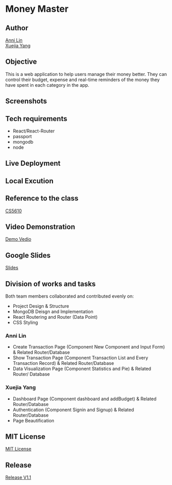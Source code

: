 # Money Master

## Author
[Anni Lin](https://github.com/Annie0207)  
[Xuejia Yang](https://github.com/SixTRaps)

## Objective
This is a web application to help users manage their money better. They can control their budget, expense and real-time reminders of the money they have spent in each category in the app.

## Screenshots

## Tech requirements
* React/React-Router
* passport
* mongodb
* node

## Live Deployment

## Local Excution 

## Reference to the class
[CS5610](https://johnguerra.co/classes/webDevelopment_fall_2021/)

## Video Demonstration
[Demo Vedio]()

## Google Slides
[Slides]()

## Division of works and tasks
Both team members collaborated and contributed evenly on:
* Project Design & Structure
* MongoDB Deisgn and Implementation
* React Routering and Router (Data Point)
* CSS Styling

### Anni Lin
* Create Transaction Page (Component New Component and Input Form) & Related Router/Database
* Show Transaction Page (Component Transaction List and Every Transaction Record) & Related Router/Database
* Data Visualization Page (Component Statistics and Pie) & Related Router/ Database

### Xuejia Yang
* Dashboard Page (Component dashboard and addBudget) & Related Router/Database
* Authentication (Component Signin and Signup) & Related Router/Database
* Page Beautification 

## MIT License
[MIT License]()

## Release
[Release V1.1]()
